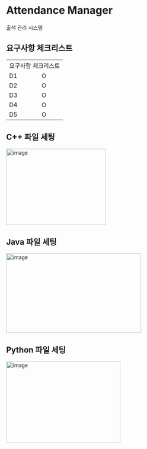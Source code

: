 # Attendance Manager
출석 관리 시스템

## 요구사항 체크리스트
<table>
  <tr>
    <td colspan="2">요구사항 체크리스트</td>
  </tr>
  <tr>
    <td>D1</td>
    <td>O</td>
  </tr>
  <tr>
    <td>D2</td>
    <td>O</td>
  </tr>
  <tr>
    <td>D3</td>
    <td>O</td>
  </tr>
  <tr>
    <td>D4</td>
    <td>O</td>
  </tr>
  <tr>
    <td>D5</td>
    <td>O</td>
  </tr>
</table>

## C++ 파일 세팅
<img width="269" height="205" alt="image" src="https://github.com/user-attachments/assets/41a7b983-6794-41ec-84e5-2e6fe1a7d3fd" />

## Java 파일 세팅
<img width="364" height="213" alt="image" src="https://github.com/user-attachments/assets/993d27c2-c42e-4171-a071-56cc9cdc99cf" />

## Python 파일 세팅
<img width="308" height="219" alt="image" src="https://github.com/user-attachments/assets/5cb251a8-7af7-455e-8aaa-d4460f2cad90" />
